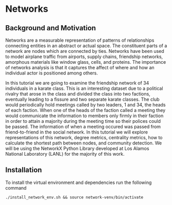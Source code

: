 # Networks

## Background and Motivation

Networks are a measurable representation of patterns of relationships connecting entities in an abstract or actual space.
The constituent parts of a network are nodes which are connected by ties. Networks have been used to model airplane 
traffic from airports, supply chains, friendship networks, amorphous materials like window glass, cells, and proteins. 
The importance of networks analysis is that it captures the affect of where and how an individual actor is positioned 
among others.

In this tutorial we are going to examine the friendship network of 34 individuals in a karate class. This is an
interesting dataset due to a political rivalry that arose in the class and divided the class into two factions,
eventually leading to a fissure and two separate karate classes. The club would periodically hold meetings called by two
leaders, 1 and 34, the heads of each faction. When one of the heads of the faction called a meeting they would 
communicate the information to members only firmly in their faction in order to attain a majority during the meeting
time so their polices could be passed. The information of when a meeting occured was passed from friend-to-friend in
the social network. In this tutorial we will explore representations of this network, degree metrics, centrality metrics,
how to calculate the shortest path between nodes, and community detection. We will be using the NetworkX Python Library
developed at Los Alamos National Laboratory (LANL) for the majority of this work.

## Installation

To install the virtual environment and dependencies run the following command

```
./install_network_env.sh && source network-venv/bin/activate
```


